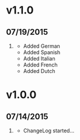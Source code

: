 # v1.1.0
## 07/19/2015

1. [](#new)
    * Added German
    * Added Spanish
    * Added Italian
    * Added French
    * Added Dutch

# v1.0.0
## 07/14/2015

1. [](#new)
    * ChangeLog started...
